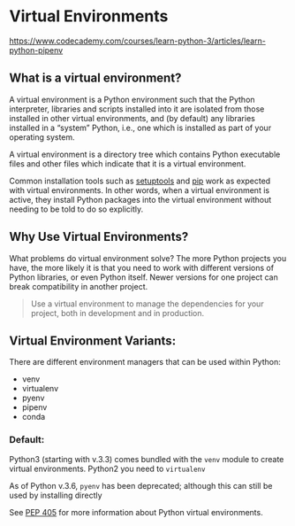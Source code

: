 # Virtual Environments

https://www.codecademy.com/courses/learn-python-3/articles/learn-python-pipenv

## What is a virtual environment?
A virtual environment is a Python environment such that the Python interpreter, libraries and scripts installed into it are isolated from those installed in other virtual environments, and (by default) any libraries installed in a “system” Python, i.e., one which is installed as part of your operating system.

A virtual environment is a directory tree which contains Python executable files and other files which indicate that it is a virtual environment.

Common installation tools such as [setuptools](https://pypi.org/project/setuptools/) and [pip](https://pypi.org/project/pip/) work as expected with virtual environments. In other words, when a virtual environment is active, they install Python packages into the virtual environment without needing to be told to do so explicitly.

## Why Use Virtual Environments?
What problems do virtual environment solve?
The more Python projects you have, the more likely it is that you need to work with different versions of Python libraries, or even Python itself.
Newer versions for one project can break compatibility in another project.

> Use a virtual environment to manage the dependencies for your project, both in development and in production.

## Virtual Environment Variants:
There are different environment managers that can be used within Python:
- venv
- virtualenv
- pyenv
- pipenv
- conda

### Default:
Python3 (starting with v.3.3) comes bundled with the `venv`  module to create virtual environments.
Python2  you need to `virtualenv` 

As of Python v.3.6,  `pyenv`  has been deprecated; although this can still be used by installing directly


See [PEP 405](https://www.python.org/dev/peps/pep-0405) for more information about Python virtual environments.

